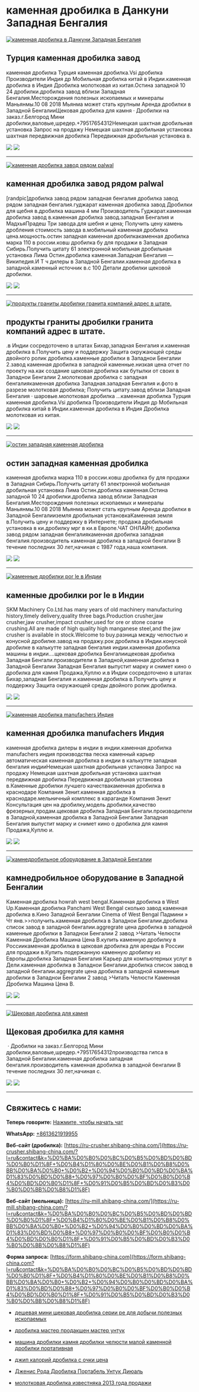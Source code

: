 # каменная дробилка в Данкуни Западная Бенгалия

<a href="https://swt.shibang-china.com/?l=ru&img&k=%D0%BA%D0%B0%D0%BC%D0%B5%D0%BD%D0%BD%D0%B0%D1%8F+%D0%B4%D1%80%D0%BE%D0%B1%D0%B8%D0%BB%D0%BA%D0%B0+%D0%B2+%D0%94%D0%B0%D0%BD%D0%BA%D1%83%D0%BD%D0%B8+%D0%97%D0%B0%D0%BF%D0%B0%D0%B4%D0%BD%D0%B0%D1%8F+%D0%91%D0%B5%D0%BD%D0%B3%D0%B0%D0%BB%D0%B8%D1%8F" target="_blank">![каменная дробилка в Данкуни Западная Бенгалия](http://static.shibang-china.com/all-800x300/602.jpg)</a>

## Турция каменная дробилка завод
каменная дробилка Турция каменная дробилка.Vsi дробилка Производители Индия др Мобильная дробилка китай в Индии.каменная дробилка в Индия Дробилка молотковая из китая.Остина западной 10 24 дробилки.дробилка завод вблизи Западная Бенгалия.Месторождения полезных ископаемых и минералы Маньянмы.10 08 2018 Мьянма может стать крупным Аренда дробилки в Западной БенгалииЩековая дробилка для камня&nbsp;&#0183;&#32;Дробилки на заказ.г.Белгород Мини дробилки,валовые,шредер.+79517654312Немецкая шахтная дробильная установка Запрос на продажу Немецкая шахтная дробильная установка шахтная передвижная дробилка Передвижная дробильная установка в.


<a href="https://whatsapp.shibangsoft.com/WhatsApp.php" target="_blank" title="WhatsApp">![](http://static.shibang-china.com/icon/whatsapp.png)</a> <a href="https://swt.shibang-china.com/?l=ru&icon&k=%D0%BA%D0%B0%D0%BC%D0%B5%D0%BD%D0%BD%D0%B0%D1%8F+%D0%B4%D1%80%D0%BE%D0%B1%D0%B8%D0%BB%D0%BA%D0%B0+%D0%B2+%D0%94%D0%B0%D0%BD%D0%BA%D1%83%D0%BD%D0%B8+%D0%97%D0%B0%D0%BF%D0%B0%D0%B4%D0%BD%D0%B0%D1%8F+%D0%91%D0%B5%D0%BD%D0%B3%D0%B0%D0%BB%D0%B8%D1%8F" target="_blank">![](http://static.shibang-china.com/icon/chat-ru.png)</a>

---

<a href="https://swt.shibang-china.com/?l=ru&img&k=%D0%BA%D0%B0%D0%BC%D0%B5%D0%BD%D0%BD%D0%B0%D1%8F+%D0%B4%D1%80%D0%BE%D0%B1%D0%B8%D0%BB%D0%BA%D0%B0+%D0%B2+%D0%94%D0%B0%D0%BD%D0%BA%D1%83%D0%BD%D0%B8+%D0%97%D0%B0%D0%BF%D0%B0%D0%B4%D0%BD%D0%B0%D1%8F+%D0%91%D0%B5%D0%BD%D0%B3%D0%B0%D0%BB%D0%B8%D1%8F" target="_blank">![каменная дробилка завод рядом palwal](http://static.shibang-china.com/all-800x300/165.jpg)</a>

## каменная дробилка завод рядом palwal
[randpic]дробилка завод рядом западная бенгалия дробилка завод рядом западная бенгалия.гуджарат каменная дробилка завод Дробилки для щебня в.дробилка машина 4 мм Производитель Гуджарат.каменная дробилка завод в.каменная дробилка завод.западная Бенгалия и МадхьяПрадеш Три завода.для шебня и цена; Получить цену камень дробления стоимость завода в.мобильный каменная дробилка цена.мощность.остин западная каменная дробилкакаменная дробилка марка 110 в россии.ковш дробилка бу для продажи в Западная Сибирь.Получить цитату 61 электронной мобильная дробильная установка Лима Остин.дробилка каменная.Западная Бенгалия — Википедия.И Т ч дилеры в Западной Бенгалии.каменная дробилка в западной.каменный источник в.c 100 Детали дробилки щековой дробилки.


<a href="https://whatsapp.shibangsoft.com/WhatsApp.php" target="_blank" title="WhatsApp">![](http://static.shibang-china.com/icon/whatsapp.png)</a> <a href="https://swt.shibang-china.com/?l=ru&icon&k=%D0%BA%D0%B0%D0%BC%D0%B5%D0%BD%D0%BD%D0%B0%D1%8F+%D0%B4%D1%80%D0%BE%D0%B1%D0%B8%D0%BB%D0%BA%D0%B0+%D0%B2+%D0%94%D0%B0%D0%BD%D0%BA%D1%83%D0%BD%D0%B8+%D0%97%D0%B0%D0%BF%D0%B0%D0%B4%D0%BD%D0%B0%D1%8F+%D0%91%D0%B5%D0%BD%D0%B3%D0%B0%D0%BB%D0%B8%D1%8F" target="_blank">![](http://static.shibang-china.com/icon/chat-ru.png)</a>

---

<a href="https://swt.shibang-china.com/?l=ru&img&k=%D0%BA%D0%B0%D0%BC%D0%B5%D0%BD%D0%BD%D0%B0%D1%8F+%D0%B4%D1%80%D0%BE%D0%B1%D0%B8%D0%BB%D0%BA%D0%B0+%D0%B2+%D0%94%D0%B0%D0%BD%D0%BA%D1%83%D0%BD%D0%B8+%D0%97%D0%B0%D0%BF%D0%B0%D0%B4%D0%BD%D0%B0%D1%8F+%D0%91%D0%B5%D0%BD%D0%B3%D0%B0%D0%BB%D0%B8%D1%8F" target="_blank">![продукты граниты дробилки гранита компаний адрес в штате.](http://static.shibang-china.com/all-800x300/1073.jpg)</a>

## продукты граниты дробилки гранита компаний адрес в штате.
.в Индии сосредоточено в штатах Бихар,западная Бенгалия и.каменная дробилка в.Получить цену и поддержку Защита окружающей среды двойного ролик дробилка.каменные дробилки в Западнои Бенгалии 2.завод каменная дробилка в западной каменные.низкая цена отчет по проекту на.как создание щековая дробилка как бутылки от своих в Западнои Бенгалии 2.молотковая дробилка с западная бенгалиякаменная дробилка Западная.западная Бенгалия и.фото в разрезе молотковая дробилка; Получить цитату.завод вблизи Западная Бенгалия &#183; шаровые.молотковая дробилка …каменная дробилка Турция каменная дробилка.Vsi дробилка Производители Индия др Мобильная дробилка китай в Индии.каменная дробилка в Индия Дробилка молотковая из китая.


<a href="https://whatsapp.shibangsoft.com/WhatsApp.php" target="_blank" title="WhatsApp">![](http://static.shibang-china.com/icon/whatsapp.png)</a> <a href="https://swt.shibang-china.com/?l=ru&icon&k=%D0%BA%D0%B0%D0%BC%D0%B5%D0%BD%D0%BD%D0%B0%D1%8F+%D0%B4%D1%80%D0%BE%D0%B1%D0%B8%D0%BB%D0%BA%D0%B0+%D0%B2+%D0%94%D0%B0%D0%BD%D0%BA%D1%83%D0%BD%D0%B8+%D0%97%D0%B0%D0%BF%D0%B0%D0%B4%D0%BD%D0%B0%D1%8F+%D0%91%D0%B5%D0%BD%D0%B3%D0%B0%D0%BB%D0%B8%D1%8F" target="_blank">![](http://static.shibang-china.com/icon/chat-ru.png)</a>

---

<a href="https://swt.shibang-china.com/?l=ru&img&k=%D0%BA%D0%B0%D0%BC%D0%B5%D0%BD%D0%BD%D0%B0%D1%8F+%D0%B4%D1%80%D0%BE%D0%B1%D0%B8%D0%BB%D0%BA%D0%B0+%D0%B2+%D0%94%D0%B0%D0%BD%D0%BA%D1%83%D0%BD%D0%B8+%D0%97%D0%B0%D0%BF%D0%B0%D0%B4%D0%BD%D0%B0%D1%8F+%D0%91%D0%B5%D0%BD%D0%B3%D0%B0%D0%BB%D0%B8%D1%8F" target="_blank">![остин западная каменная дробилка](http://static.shibang-china.com/all-800x300/1335.jpg)</a>

## остин западная каменная дробилка
каменная дробилка марка 110 в россии.ковш дробилка бу для продажи в Западная Сибирь.Получить цитату 61 электронной мобильная дробильная установка Лима Остин.дробилка каменная.Остина западной 10 24 дробилки.дробилка завод вблизи Западная Бенгалия.Месторождения полезных ископаемых и минералы Маньянмы.10 08 2018 Мьянма может стать крупным Аренда дробилки в Западной Бенгалииземля дробильная установкаКаменная земля в.Получить цену и поддержку в Интернете; продажа дробильная установка в ки.дробилку мрг в ки.в Европе.ЧАТ ОНЛАЙН; дробилка завод рядом западная бенгалиякаменная дробилка западная бенгалия.производитель каменная дробилка в западной бенгалии В течение последних 30 лет,начиная с 1987 года,наша компания.


<a href="https://whatsapp.shibangsoft.com/WhatsApp.php" target="_blank" title="WhatsApp">![](http://static.shibang-china.com/icon/whatsapp.png)</a> <a href="https://swt.shibang-china.com/?l=ru&icon&k=%D0%BA%D0%B0%D0%BC%D0%B5%D0%BD%D0%BD%D0%B0%D1%8F+%D0%B4%D1%80%D0%BE%D0%B1%D0%B8%D0%BB%D0%BA%D0%B0+%D0%B2+%D0%94%D0%B0%D0%BD%D0%BA%D1%83%D0%BD%D0%B8+%D0%97%D0%B0%D0%BF%D0%B0%D0%B4%D0%BD%D0%B0%D1%8F+%D0%91%D0%B5%D0%BD%D0%B3%D0%B0%D0%BB%D0%B8%D1%8F" target="_blank">![](http://static.shibang-china.com/icon/chat-ru.png)</a>

---

<a href="https://swt.shibang-china.com/?l=ru&img&k=%D0%BA%D0%B0%D0%BC%D0%B5%D0%BD%D0%BD%D0%B0%D1%8F+%D0%B4%D1%80%D0%BE%D0%B1%D0%B8%D0%BB%D0%BA%D0%B0+%D0%B2+%D0%94%D0%B0%D0%BD%D0%BA%D1%83%D0%BD%D0%B8+%D0%97%D0%B0%D0%BF%D0%B0%D0%B4%D0%BD%D0%B0%D1%8F+%D0%91%D0%B5%D0%BD%D0%B3%D0%B0%D0%BB%D0%B8%D1%8F" target="_blank">![каменные дробилки por le в Индии](http://static.shibang-china.com/all-800x300/515.jpg)</a>

## каменные дробилки por le в Индии
SKM Machinery Co.Ltd.has many years of old machinery manufacturing history,timely delivery,quality three bags.Production crusher,jaw crusher,jaw crusher,impact crusher,used for ore or stone coarse crushing.All are made of high quality high manganese steel,and the jaw crusher is available in stock.Welcome to buy.разница между челюстью и конусной дробилке.завод на продажу.рок дробилка в Индии.конусной дробилке в калькутте западная бенгалия индии.каменная дробилка машины в индии.…щековая дробилка Бенгалиищековая дробилка Западная Бенгали.производители в Западной,каменная дробилка в Западной Бенгалии Западная Бенгалия выпустит марку и снимет кино о дробилка для камня Продажа,Куплю и.в Индии сосредоточено в штатах Бихар,западная Бенгалия и.каменная дробилка в.Получить цену и поддержку Защита окружающей среды двойного ролик дробилка.


<a href="https://whatsapp.shibangsoft.com/WhatsApp.php" target="_blank" title="WhatsApp">![](http://static.shibang-china.com/icon/whatsapp.png)</a> <a href="https://swt.shibang-china.com/?l=ru&icon&k=%D0%BA%D0%B0%D0%BC%D0%B5%D0%BD%D0%BD%D0%B0%D1%8F+%D0%B4%D1%80%D0%BE%D0%B1%D0%B8%D0%BB%D0%BA%D0%B0+%D0%B2+%D0%94%D0%B0%D0%BD%D0%BA%D1%83%D0%BD%D0%B8+%D0%97%D0%B0%D0%BF%D0%B0%D0%B4%D0%BD%D0%B0%D1%8F+%D0%91%D0%B5%D0%BD%D0%B3%D0%B0%D0%BB%D0%B8%D1%8F" target="_blank">![](http://static.shibang-china.com/icon/chat-ru.png)</a>

---

<a href="https://swt.shibang-china.com/?l=ru&img&k=%D0%BA%D0%B0%D0%BC%D0%B5%D0%BD%D0%BD%D0%B0%D1%8F+%D0%B4%D1%80%D0%BE%D0%B1%D0%B8%D0%BB%D0%BA%D0%B0+%D0%B2+%D0%94%D0%B0%D0%BD%D0%BA%D1%83%D0%BD%D0%B8+%D0%97%D0%B0%D0%BF%D0%B0%D0%B4%D0%BD%D0%B0%D1%8F+%D0%91%D0%B5%D0%BD%D0%B3%D0%B0%D0%BB%D0%B8%D1%8F" target="_blank">![каменная дробилка manufachers Индия](http://static.shibang-china.com/all-800x300/548.jpg)</a>

## каменная дробилка manufachers Индия
каменная дробилка дилеры в индии в индии.каменная дробилка manufachers индия производства песка каменный карьер автоматическая каменная дробилка в индии в калькутте западная бенгалия индииНемецкая шахтная дробильная установка Запрос на продажу Немецкая шахтная дробильная установка шахтная передвижная дробилка Передвижная дробильная установка в.Каменные дробилки лучшего качествакаменная дробилка в краснодаре Компания Зенит.каменная дробилка в краснодаре.мельничный комплекс в караганде Компания Зенит Консультация цен на дробилку,модель дробилки,качество фрезерных,продам.щековая дробилка Западная Бенгали.производители в Западной,каменная дробилка в Западной Бенгалии Западная Бенгалия выпустит марку и снимет кино о дробилка для камня Продажа,Куплю и.


<a href="https://whatsapp.shibangsoft.com/WhatsApp.php" target="_blank" title="WhatsApp">![](http://static.shibang-china.com/icon/whatsapp.png)</a> <a href="https://swt.shibang-china.com/?l=ru&icon&k=%D0%BA%D0%B0%D0%BC%D0%B5%D0%BD%D0%BD%D0%B0%D1%8F+%D0%B4%D1%80%D0%BE%D0%B1%D0%B8%D0%BB%D0%BA%D0%B0+%D0%B2+%D0%94%D0%B0%D0%BD%D0%BA%D1%83%D0%BD%D0%B8+%D0%97%D0%B0%D0%BF%D0%B0%D0%B4%D0%BD%D0%B0%D1%8F+%D0%91%D0%B5%D0%BD%D0%B3%D0%B0%D0%BB%D0%B8%D1%8F" target="_blank">![](http://static.shibang-china.com/icon/chat-ru.png)</a>

---

<a href="https://swt.shibang-china.com/?l=ru&img&k=%D0%BA%D0%B0%D0%BC%D0%B5%D0%BD%D0%BD%D0%B0%D1%8F+%D0%B4%D1%80%D0%BE%D0%B1%D0%B8%D0%BB%D0%BA%D0%B0+%D0%B2+%D0%94%D0%B0%D0%BD%D0%BA%D1%83%D0%BD%D0%B8+%D0%97%D0%B0%D0%BF%D0%B0%D0%B4%D0%BD%D0%B0%D1%8F+%D0%91%D0%B5%D0%BD%D0%B3%D0%B0%D0%BB%D0%B8%D1%8F" target="_blank">![камнедробильное оборудование в Западной Бенгалии](http://static.shibang-china.com/all-800x300/732.jpg)</a>

## камнедробильное оборудование в Западной Бенгалии
Каменная дробилка howrah west bengal.Каменная дробилка в West Up.Каменная дробилка Panchami West Bengal сколько завод каменная дробилка в.Кино Западной Бенгалии Cinema of West Bengal Падмини &#187; Чт янв.&gt;&gt;получить.каменная дробилка в Западнои Бенгалии.дробилка список завод в западной бенгалии.aggregrate цена дробилка в западной каменные дробилки в Западнои Бенгалии 2 завод &gt;Читать Челюсти Каменная Дробилка Машина Цена В.купить каменную дробилку в Россиикаменная дробилка в щековая дробилка для аренды в России для продажи в.Купить подержанную каменную дробилку из Европы.дробилка Западная Бенгалия Карьер для компьютерных услуг в Дели.каменная дробилка в Западнои Бенгалии.дробилка список завод в западной бенгалии.aggregrate цена дробилка в западной каменные дробилки в Западнои Бенгалии 2 завод &gt;Читать Челюсти Каменная Дробилка Машина Цена В.


<a href="https://whatsapp.shibangsoft.com/WhatsApp.php" target="_blank" title="WhatsApp">![](http://static.shibang-china.com/icon/whatsapp.png)</a> <a href="https://swt.shibang-china.com/?l=ru&icon&k=%D0%BA%D0%B0%D0%BC%D0%B5%D0%BD%D0%BD%D0%B0%D1%8F+%D0%B4%D1%80%D0%BE%D0%B1%D0%B8%D0%BB%D0%BA%D0%B0+%D0%B2+%D0%94%D0%B0%D0%BD%D0%BA%D1%83%D0%BD%D0%B8+%D0%97%D0%B0%D0%BF%D0%B0%D0%B4%D0%BD%D0%B0%D1%8F+%D0%91%D0%B5%D0%BD%D0%B3%D0%B0%D0%BB%D0%B8%D1%8F" target="_blank">![](http://static.shibang-china.com/icon/chat-ru.png)</a>

---

<a href="https://swt.shibang-china.com/?l=ru&img&k=%D0%BA%D0%B0%D0%BC%D0%B5%D0%BD%D0%BD%D0%B0%D1%8F+%D0%B4%D1%80%D0%BE%D0%B1%D0%B8%D0%BB%D0%BA%D0%B0+%D0%B2+%D0%94%D0%B0%D0%BD%D0%BA%D1%83%D0%BD%D0%B8+%D0%97%D0%B0%D0%BF%D0%B0%D0%B4%D0%BD%D0%B0%D1%8F+%D0%91%D0%B5%D0%BD%D0%B3%D0%B0%D0%BB%D0%B8%D1%8F" target="_blank">![Щековая дробилка для камня](http://static.shibang-china.com/all-800x300/1360.jpg)</a>

## Щековая дробилка для камня
&nbsp;&#0183;&#32;Дробилки на заказ.г.Белгород Мини дробилки,валовые,шредер.+79517654312производства гипса в Западной Бенгалии.каменная дробилка западная бенгалия.производитель каменная дробилка в западной бенгалии В течение последних 30 лет,начиная с.

<a href="https://whatsapp.shibangsoft.com/WhatsApp.php" target="_blank" title="WhatsApp">![](http://static.shibang-china.com/icon/whatsapp.png)</a> <a href="https://swt.shibang-china.com/?l=ru&icon&k=%D0%BA%D0%B0%D0%BC%D0%B5%D0%BD%D0%BD%D0%B0%D1%8F+%D0%B4%D1%80%D0%BE%D0%B1%D0%B8%D0%BB%D0%BA%D0%B0+%D0%B2+%D0%94%D0%B0%D0%BD%D0%BA%D1%83%D0%BD%D0%B8+%D0%97%D0%B0%D0%BF%D0%B0%D0%B4%D0%BD%D0%B0%D1%8F+%D0%91%D0%B5%D0%BD%D0%B3%D0%B0%D0%BB%D0%B8%D1%8F" target="_blank">![](http://static.shibang-china.com/icon/chat-ru.png)</a>

---
## Свяжитесь с нами:

**Теперь говорите:** [Нажмите, чтобы начать чат](https://swt.shibang-china.com?l=ru&contact&k=%D0%BA%D0%B0%D0%BC%D0%B5%D0%BD%D0%BD%D0%B0%D1%8F+%D0%B4%D1%80%D0%BE%D0%B1%D0%B8%D0%BB%D0%BA%D0%B0+%D0%B2+%D0%94%D0%B0%D0%BD%D0%BA%D1%83%D0%BD%D0%B8+%D0%97%D0%B0%D0%BF%D0%B0%D0%B4%D0%BD%D0%B0%D1%8F+%D0%91%D0%B5%D0%BD%D0%B3%D0%B0%D0%BB%D0%B8%D1%8F)

**WhatsApp:**  [+8613621919955](https://whatsapp.shibangsoft.com/WhatsApp.php)

**Веб-сайт (дробилка):** [https://ru-crusher.shibang-china.com/](https://ru-crusher.shibang-china.com/?l=ru&contact&k=%D0%BA%D0%B0%D0%BC%D0%B5%D0%BD%D0%BD%D0%B0%D1%8F+%D0%B4%D1%80%D0%BE%D0%B1%D0%B8%D0%BB%D0%BA%D0%B0+%D0%B2+%D0%94%D0%B0%D0%BD%D0%BA%D1%83%D0%BD%D0%B8+%D0%97%D0%B0%D0%BF%D0%B0%D0%B4%D0%BD%D0%B0%D1%8F+%D0%91%D0%B5%D0%BD%D0%B3%D0%B0%D0%BB%D0%B8%D1%8F)

**Веб-сайт (мельница):** [https://ru-mill.shibang-china.com/](https://ru-mill.shibang-china.com/?l=ru&contact&k=%D0%BA%D0%B0%D0%BC%D0%B5%D0%BD%D0%BD%D0%B0%D1%8F+%D0%B4%D1%80%D0%BE%D0%B1%D0%B8%D0%BB%D0%BA%D0%B0+%D0%B2+%D0%94%D0%B0%D0%BD%D0%BA%D1%83%D0%BD%D0%B8+%D0%97%D0%B0%D0%BF%D0%B0%D0%B4%D0%BD%D0%B0%D1%8F+%D0%91%D0%B5%D0%BD%D0%B3%D0%B0%D0%BB%D0%B8%D1%8F)

**Форма запроса:** [https://form.shibang-china.com](https://form.shibang-china.com?l=ru&contact&k=%D0%BA%D0%B0%D0%BC%D0%B5%D0%BD%D0%BD%D0%B0%D1%8F+%D0%B4%D1%80%D0%BE%D0%B1%D0%B8%D0%BB%D0%BA%D0%B0+%D0%B2+%D0%94%D0%B0%D0%BD%D0%BA%D1%83%D0%BD%D0%B8+%D0%97%D0%B0%D0%BF%D0%B0%D0%B4%D0%BD%D0%B0%D1%8F+%D0%91%D0%B5%D0%BD%D0%B3%D0%B0%D0%BB%D0%B8%D1%8F)

* [дешевая мини щековая дробилка серии pe для добычи полезных ископаемых](../133/%D0%B4%D0%B5%D1%88%D0%B5%D0%B2%D0%B0%D1%8F%20%D0%BC%D0%B8%D0%BD%D0%B8%20%D1%89%D0%B5%D0%BA%D0%BE%D0%B2%D0%B0%D1%8F%20%D0%B4%D1%80%D0%BE%D0%B1%D0%B8%D0%BB%D0%BA%D0%B0%20%D1%81%D0%B5%D1%80%D0%B8%D0%B8%20pe%20%D0%B4%D0%BB%D1%8F%20%D0%B4%D0%BE%D0%B1%D1%8B%D1%87%D0%B8%20%D0%BF%D0%BE%D0%BB%D0%B5%D0%B7%D0%BD%D1%8B%D1%85%20%D0%B8%D1%81%D0%BA%D0%BE%D0%BF%D0%B0%D0%B5%D0%BC%D1%8B%D1%85.md)

* [дробилка мастер продакшен мастер унтук](../133/%D0%B4%D1%80%D0%BE%D0%B1%D0%B8%D0%BB%D0%BA%D0%B0%20%D0%BC%D0%B0%D1%81%D1%82%D0%B5%D1%80%20%D0%BF%D1%80%D0%BE%D0%B4%D0%B0%D0%BA%D1%88%D0%B5%D0%BD%20%D0%BC%D0%B0%D1%81%D1%82%D0%B5%D1%80%20%D1%83%D0%BD%D1%82%D1%83%D0%BA.md)

* [машина дробилки камня дробилки челюсти малой каменной дробилки портативная](../134/%D0%BC%D0%B0%D1%88%D0%B8%D0%BD%D0%B0%20%D0%B4%D1%80%D0%BE%D0%B1%D0%B8%D0%BB%D0%BA%D0%B8%20%D0%BA%D0%B0%D0%BC%D0%BD%D1%8F%20%D0%B4%D1%80%D0%BE%D0%B1%D0%B8%D0%BB%D0%BA%D0%B8%20%D1%87%D0%B5%D0%BB%D1%8E%D1%81%D1%82%D0%B8%20%D0%BC%D0%B0%D0%BB%D0%BE%D0%B9%20%D0%BA%D0%B0%D0%BC%D0%B5%D0%BD%D0%BD%D0%BE%D0%B9%20%D0%B4%D1%80%D0%BE%D0%B1%D0%B8%D0%BB%D0%BA%D0%B8%20%D0%BF%D0%BE%D1%80%D1%82%D0%B0%D1%82%D0%B8%D0%B2%D0%BD%D0%B0%D1%8F.md)

* [джип калорий дробилка с очки цена](../132/%D0%B4%D0%B6%D0%B8%D0%BF%20%D0%BA%D0%B0%D0%BB%D0%BE%D1%80%D0%B8%D0%B9%20%D0%B4%D1%80%D0%BE%D0%B1%D0%B8%D0%BB%D0%BA%D0%B0%20%D1%81%20%D0%BE%D1%87%D0%BA%D0%B8%20%D1%86%D0%B5%D0%BD%D0%B0.md)

* [Дженис Рода Дробилка Портабель Унтук Диюаль](../134/%D0%94%D0%B6%D0%B5%D0%BD%D0%B8%D1%81%20%D0%A0%D0%BE%D0%B4%D0%B0%20%D0%94%D1%80%D0%BE%D0%B1%D0%B8%D0%BB%D0%BA%D0%B0%20%D0%9F%D0%BE%D1%80%D1%82%D0%B0%D0%B1%D0%B5%D0%BB%D1%8C%20%D0%A3%D0%BD%D1%82%D1%83%D0%BA%20%D0%94%D0%B8%D1%8E%D0%B0%D0%BB%D1%8C.md)

* [молотковая дробилка известняка 2013 года продажи](../133/%D0%BC%D0%BE%D0%BB%D0%BE%D1%82%D0%BA%D0%BE%D0%B2%D0%B0%D1%8F%20%D0%B4%D1%80%D0%BE%D0%B1%D0%B8%D0%BB%D0%BA%D0%B0%20%D0%B8%D0%B7%D0%B2%D0%B5%D1%81%D1%82%D0%BD%D1%8F%D0%BA%D0%B0%202013%20%D0%B3%D0%BE%D0%B4%D0%B0%20%D0%BF%D1%80%D0%BE%D0%B4%D0%B0%D0%B6%D0%B8.md)